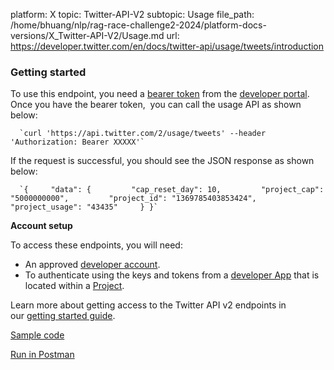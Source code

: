 platform: X
topic: Twitter-API-V2
subtopic: Usage
file_path: /home/bhuang/nlp/rag-race-challenge2-2024/platform-docs-versions/X_Twitter-API-V2/Usage.md
url: https://developer.twitter.com/en/docs/twitter-api/usage/tweets/introduction


### Getting started

To use this endpoint, you need a [bearer token](https://developer.twitter.com/en/docs/authentication/oauth-2-0/application-only) from the [developer portal](https://developer.twitter.com/en/portal/dashboard). Once you have the bearer token,  you can call the usage API as shown below:

      `curl 'https://api.twitter.com/2/usage/tweets' --header 'Authorization: Bearer XXXXX'`
    

If the request is successful, you should see the JSON response as shown below:

      `{     "data": {         "cap_reset_day": 10,         "project_cap": "5000000000",         "project_id": "1369785403853424",         "project_usage": "43435"     } }`
    

**Account setup**

To access these endpoints, you will need:

* An approved [developer account](https://developer.twitter.com/en/portal/petition/essential/basic-info).
* To authenticate using the keys and tokens from a [developer App](https://developer.twitter.com/en/docs/apps) that is located within a [Project](https://developer.twitter.com/en/docs/projects). 

Learn more about getting access to the Twitter API v2 endpoints in our [getting started guide](https://developer.twitter.com/en/docs/twitter-api/getting-started/getting-access-to-the-twitter-api).

[Sample code](https://github.com/twitterdev/Twitter-API-v2-sample-code)

[Run in Postman](https://t.co/twitter-api-postman)